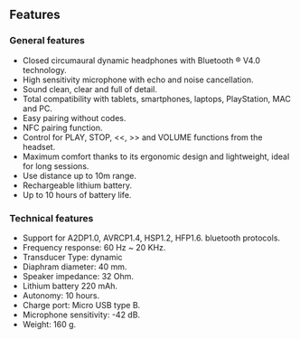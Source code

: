 ## Features

### General features

* Closed circumaural dynamic headphones with Bluetooth ® V4.0 technology. 
* High sensitivity microphone with echo and noise cancellation. 
* Sound clean, clear and full of detail. 
* Total compatibility with tablets, smartphones, laptops, PlayStation, MAC and PC. 
* Easy pairing without codes. 
* NFC pairing function. 
* Control for PLAY, STOP, <<, >> and VOLUME functions from the headset. 
* Maximum comfort thanks to its ergonomic design and lightweight, ideal for long sessions. 
* Use distance up to 10m range. 
* Rechargeable lithium battery. 
* Up to 10 hours of battery life.

### Technical features

* Support for A2DP1.0, AVRCP1.4, HSP1.2, HFP1.6. bluetooth protocols.
* Frequency response: 60 Hz ~ 20 KHz.
* Transducer Type: dynamic
* Diaphram diameter: 40 mm.
* Speaker impedance: 32 Ohm.
* Lithium battery 220 mAh.
* Autonomy: 10 hours.
* Charge port: Micro USB type B.
* Microphone sensitivity: -42 dB.
* Weight: 160 g.
